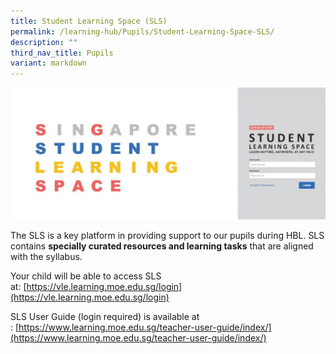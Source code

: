 ```yaml
---
title: Student Learning Space (SLS)
permalink: /learning-hub/Pupils/Student-Learning-Space-SLS/
description: ""
third_nav_title: Pupils
variant: markdown
---
```

![](/images/Learning%20Hub/Pupils/Student%20learning%20space%20(SLS)/SLS20log20In20Picture.jpg)

The SLS is a key platform in providing support to our pupils during HBL. SLS contains&nbsp;**specially curated resources and learning tasks**&nbsp;that are aligned with the syllabus.

Your child will be able to access SLS at:&nbsp;[https://vle.learning.moe.edu.sg/login](https://vle.learning.moe.edu.sg/login)

SLS User Guide (login required) is available at :&nbsp;[https://www.learning.moe.edu.sg/teacher-user-guide/index/](https://www.learning.moe.edu.sg/teacher-user-guide/index/)